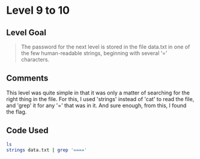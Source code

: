 # Level 9 to 10

## Level Goal
> The password for the next level is stored in the file data.txt in one of the few human-readable strings, beginning with several ‘=’ characters.

## Comments
This level was quite simple in that it was only a matter of searching for the right thing in the file. For this, I used 'strings' instead of 'cat' to read the file, and 'grep' it for any '=' that was in it. And sure enough, from this, I found the flag.

Code Used
------
```bash
ls
strings data.txt | grep '===='
```

